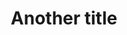 ---
layout: project
title: Another title
featured_img:
  src: /images/lolaswedding.jpg/
  alt: oil painting of woman in a wedding dress titled "Lolas Wedding"
---